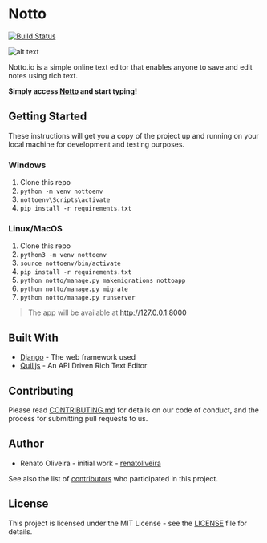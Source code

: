 # Notto

[![Build Status](https://travis-ci.org/renatoliveira/notto.svg?branch=master)](https://travis-ci.org/renatoliveira/notto)

![alt text](https://notto.io/static/img/logo.png)

Notto.io is a simple online text editor that enables anyone to save and edit notes using rich text.

<b>Simply access [Notto](https://notto.io/) and start typing!</b>

## Getting Started
These instructions will get you a copy of the project up and running on your local machine for development and testing purposes.

### Windows

1. Clone this repo
1. `python -m venv nottoenv`
1. `nottoenv\Scripts\activate`
1. `pip install -r requirements.txt`

### Linux/MacOS

1. Clone this repo
1. `python3 -m venv nottoenv`
1. `source nottoenv/bin/activate`
1. `pip install -r requirements.txt`
1. `python notto/manage.py makemigrations nottoapp`
1. `python notto/manage.py migrate`
1. `python notto/manage.py runserver`

> The app will be available at http://127.0.0.1:8000

## Built With
* [Django](https://docs.djangoproject.com/en/2.0/) - The web framework used
* [Quilljs](https://quilljs.com/docs/api/) - An API Driven Rich Text Editor

## Contributing
Please read [CONTRIBUTING.md](https://gist.github.com/tiagosoares94/4b6134673c9dfb2eafc3a5bdf39311b1) for details on our code of conduct, and the process for submitting pull requests to us.

## Author
* Renato Oliveira - initial work - [renatoliveira](https://github.com/renatoliveira)

See also the list of [contributors](https://github.com/renatoliveira/notto/graphs/contributors) who participated in this project.

## License
This project is licensed under the MIT License - see the [LICENSE](https://github.com/renatoliveira/notto/blob/master/LICENSE) file for details.
